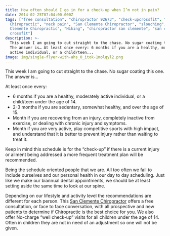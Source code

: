 ```yaml
---
title: How often should I go in for a check-up when I’m not in pain?
date: 2014-02-25T07:04:00.000Z
tags: ["free consultation", "chiropractor 92673", "check-upcrossfit", "Trestles
  Chiropractic", "neck pain", "San Clemente Chiropractor", "slouching", "San
  Clemente Chiropractic", "Hiking", "chiropractor san clemente", "san clemente
  crossfit"]
description: >-
  This week I am going to cut straight to the chase. No sugar coating this one.
  The answer is… At least once every: 6 months if you are a healthy, moderately
  active individual, or a child/teen...
image: img/single-flyer-with-ahs_0_itok-1molqyl2.png
---
```

This week I am going to cut straight to the chase. No sugar coating this one. The answer is…

At least once every:

* 6 months if you are a healthy, moderately active individual, or a child/teen under the age of 14.
* 2-3 months if you are sedentary, somewhat healthy, and over the age of 15.
* Month if you are recovering from an injury, completely inactive from exercise, or dealing with chronic injury and symptoms.
* Month if you are very active, play competitive sports with high impact, and understand that it is better to prevent injury rather than waiting to treat it.

Keep in mind this schedule is for the “check-up” if there is a current injury or ailment being addressed a more frequent treatment plan will be recommended.

Being the schedule oriented people that we are. All too often we fail to include ourselves and our personal health in our day to day scheduling. Just like we make our biannual dental appointments, we should be at least setting aside the same time to look at our spine.

Depending on our lifestyle and activity level the recommendations are different for each person. This [](<>)[San Clemente Chiropractor](../index.html "San Clemente Chiropractor") offers a free consultation, or face to face conversation, with all prospective and new patients to determine if Chiropractic is the best choice for you. We also offer No-charge “well check-up” visits for all children under the age of 14. Often in children they are not in need of an adjustment so one will not be given.